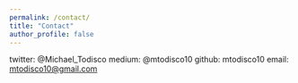 ```yaml
---
permalink: /contact/
title: "Contact"
author_profile: false
---
```


twitter: @Michael_Todisco
medium: @mtodisco10
github: mtodisco10
email: mtodisco10@gmail.com
